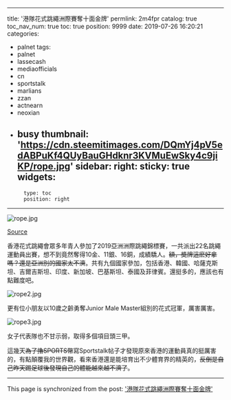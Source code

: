 
---
title: '港隊花式跳繩洲際賽奪十面金牌'
permlink: 2m4fpr
catalog: true
toc_nav_num: true
toc: true
position: 9999
date: 2019-07-26 16:20:21
categories:
- palnet
tags:
- palnet
- lassecash
- mediaofficials
- cn
- sportstalk
- marlians
- zzan
- actnearn
- neoxian
- busy
thumbnail: 'https://cdn.steemitimages.com/DQmYj4pV5edABPuKf4QUyBauGHdknr3KVMuEwSky4c9jiKP/rope.jpg'
sidebar:
    right:
        sticky: true
widgets:
    -
        type: toc
        position: right
---


![rope.jpg](https://cdn.steemitimages.com/DQmYj4pV5edABPuKf4QUyBauGHdknr3KVMuEwSky4c9jiKP/rope.jpg)

[Source](https://hk.sports.yahoo.com/news/%E8%B7%B3%E7%B9%A9-10%E6%AD%B2%E5%B0%8F%E5%B0%87%E9%A6%96%E6%88%B0%E6%B4%B2%E9%9A%9B%E8%B3%BD%E5%8D%B3%E5%A5%AA%E5%86%A0-%E9%A6%99%E6%B8%AF%E8%8A%B1%E5%BC%8F%E4%BB%A3%E8%A1%A8%E9%9A%8A%E5%A4%A7%E8%B1%90%E6%94%B6%E6%93%B8%E5%8D%81%E9%87%91-100405207.html)

香港花式跳繩會眾多年青人參加了2019亞洲洲際跳繩錦標賽，一共派出22名跳繩運動員出賽，想不到竟然奪得10金、11銀、16銅，成績驕人。~~額，奬牌這麽好拿嗎？還是亞洲別的國家太不濟~~。共有九個國家參加，包括香港、韓國、哈薩克斯坦、吉爾吉斯坦、印度、新加坡、巴基斯坦、泰國及菲律賓。還挺多的，應該也有點難度吧。

![rope2.jpg](https://cdn.steemitimages.com/DQmbmcoCX76W23A5XcBMeaSPcv2KGyFLhKJAqxuPsjkyBE4/rope2.jpg)

更有位小朋友以10歲之齡勇奪Junior Male Master組別的花式冠軍，厲害厲害。

![rope3.jpg](https://cdn.steemitimages.com/DQmWhZFxu3VUuTusWEcV2R7PspXMSG3dWYpBrpfzcHTnpK3/rope3.jpg)

女子代表隊也不甘示弱，取得多個項目頭三甲。

這幾天~~為了擼SPORTS幣~~寫Sportstalk帖子才發現原來香港的運動員真的挺厲害的，有點顛覆我的世界觀，看來香港還是能培育出不少體育界的精英的，~~反倒是自己昨天踢足球後發現自己的體能越來越不濟了~~。

- - -

This page is synchronized from the post: ['港隊花式跳繩洲際賽奪十面金牌'](https://steemit.com/@htliao/2m4fpr)
